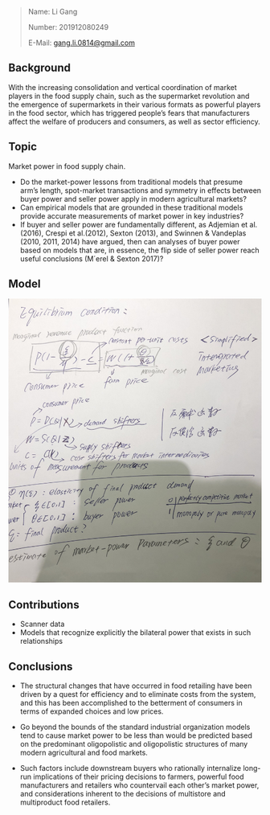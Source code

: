 > Name: Li Gang
> 
> Number: 201912080249
> 
> E-Mail: gang.li.0814@gmail.com


## Background

With the increasing consolidation and vertical coordination of market players in the food supply chain, such as the supermarket revolution and the emergence of supermarkets in their various formats as powerful players in the food sector, which has triggered people’s fears that manufacturers affect the welfare of producers and consumers, as well as sector efficiency.

## Topic

Market power in food supply chain.

- Do the market-power lessons from traditional models that presume arm’s length, spot-market transactions and symmetry in effects between buyer power and seller power apply in modern agricultural markets?
- Can empirical models that are grounded in these traditional models provide accurate measurements of market power in key industries?
- If buyer and seller power are fundamentally different, as Adjemian et al. (2016), Crespi et al.(2012), Sexton (2013), and Swinnen & Vandeplas (2010, 2011, 2014) have argued, then can analyses of buyer power based on models that are, in essence, the flip side of seller power reach useful conclusions (M´erel & Sexton 2017)?

## Model

![](./images/1.jpg)


## Contributions

- Scanner data 
- Models that recognize explicitly the bilateral power
that exists in such relationships

## Conclusions

- The structural changes that have occurred in food retailing have been driven by a quest for efficiency and to eliminate costs from the system, and this has been accomplished to the betterment of consumers in terms of expanded choices and low prices. 

- Go beyond the bounds of the standard industrial organization models tend to cause market power to be less than would be predicted based on the predominant oligopolistic and oligopolistic structures of many modern agricultural and food markets. 

- Such factors include downstream buyers who rationally internalize long-run implications of their pricing decisions to farmers, powerful food manufacturers and retailers who countervail each other’s market power, and considerations inherent to the decisions of multistore and multiproduct food retailers.

